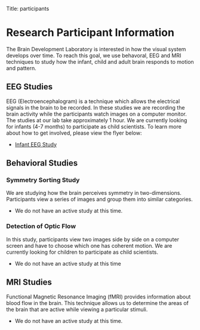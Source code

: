 Title: participants

# Research Participant Information
The Brain Development Laboratory is interested in how the visual system develops over time. To reach this goal, we use behavoral, EEG and MRI techniques to study how the infant, child and adult brain responds to  motion and pattern. 

## EEG Studies
EEG (Electroencephalogram) is a technique which allows the electrical signals in the brain to be recorded. In these studies we are recording the brain activity while the participants watch images on a computer monitor. The studies at our lab take approximately 1 hour. We are currently looking for infants (4-7 months) to participate as child scientists. To learn more about how to get involved, please view the flyer below:

- [Infant EEG Study](../images/37946-2014-08-26-recruiting-infant-flyer.jpg)

## Behavioral Studies
### Symmetry Sorting Study  
We are studying how the brain perceives symmetry in two-dimensions. Participants view a series of images and group them into similar categories.
   
- We do not have an active study at this time.

### Detection of Optic Flow
In this study, participants view two images side by side on a computer screen and have to choose which one has coherent motion. We are currently looking for children to participate as child scientists.

- We do not have an active study at this time

## MRI Studies
Functional Magnetic Resonance Imaging (fMRI) provides information about blood flow in the brain. This technique allows us to determine the areas of the brain that are active while viewing a particular stimuli.  

- We do not have an active study at this time. 

 



